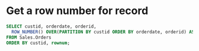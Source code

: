 # Get a row number for record


```sql
SELECT custid, orderdate, orderid,
  ROW_NUMBER() OVER(PARTITION BY custid ORDER BY orderdate, orderid) AS rownum
FROM Sales.Orders
ORDER BY custid, rownum;
```